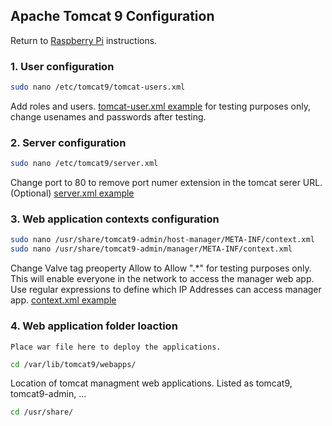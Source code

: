 ## Apache Tomcat 9 Configuration

Return to [Raspberry Pi](https://github.com/crazieNephilim/crazie_scripts/blob/master/raspberry_scripts/README_RBPI.md) instructions.

### 1. User configuration
```bash
sudo nano /etc/tomcat9/tomcat-users.xml
```
Add roles and users. [tomcat-user.xml example](tomcat-users.xml) for testing purposes only, change usenames and passwords after testing.

### 2. Server configuration
```bash
sudo nano /etc/tomcat9/server.xml
```
Change port to 80 to remove port numer extension in the tomcat serer URL. (Optional) [server.xml example](server.xml)

### 3. Web application contexts configuration
```bash
sudo nano /usr/share/tomcat9-admin/host-manager/META-INF/context.xml
sudo nano /usr/share/tomcat9-admin/manager/META-INF/context.xml
```
Change Valve tag preoperty Allow to Allow ".*" for testing purposes only. This will enable everyone in the network to access the manager web app. Use regular expressions to define which IP Addresses can access manager app. [context.xml example](context.xml)

### 4. Web application folder loaction

    Place war file here to deploy the applications.

```bash
cd /var/lib/tomcat9/webapps/
```

Location of tomcat managment web applications. Listed as tomcat9, tomcat9-admin, ...

```bash
cd /usr/share/
```